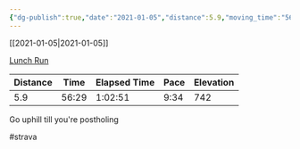 ```yaml
---
{"dg-publish":true,"date":"2021-01-05","distance":5.9,"moving_time":"56:29","elapsed_time":"1:02:51","pace":"9:34","total_elevation_gain":742,"url":"https://www.strava.com/activities/4573493032","permalink":"/01-personal/strava/2021-01-05-lunch-run/","dgPassFrontmatter":true}
---
```



[[2021-01-05\|2021-01-05]]

[Lunch Run](https://www.strava.com/activities/4573493032)

| Distance | Time  | Elapsed Time | Pace | Elevation |
| -------- | ----- | ------------ | ---- | --------- |
| 5.9      | 56:29 | 1:02:51      | 9:34 | 742       |


Go uphill till you're postholing

#strava
